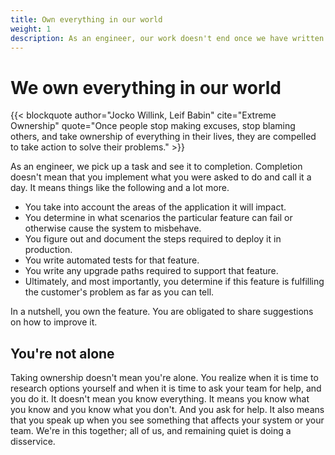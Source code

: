 ```yaml
---
title: Own everything in our world
weight: 1
description: As an engineer, our work doesn't end once we have written the code. We are responsible for the working of our code and everything that it touches.
---
```


# We own everything in our world

{{< blockquote author="Jocko Willink, Leif Babin" cite="Extreme Ownership" quote="Once people stop making excuses, stop blaming others, and take ownership of everything in their lives, they are compelled to take action to solve their problems." >}}

As an engineer, we pick up a task and see it to completion. Completion doesn't mean that you implement what you were asked to do and call it a day. It means things like the following and a lot more.

- You take into account the areas of the application it will impact.
- You determine in what scenarios the particular feature can fail or otherwise cause the system to misbehave.
- You figure out and document the steps required to deploy it in production.
- You write automated tests for that feature.
- You write any upgrade paths required to support that feature.
- Ultimately, and most importantly, you determine if this feature is fulfilling the customer's problem as far as you can tell.

In a nutshell, you own the feature. You are obligated to share suggestions on how to improve it.

## You're not alone

Taking ownership doesn't mean you're alone. You realize when it is time to research options yourself and when it is time to ask your team for help, and you do it. It doesn't mean you know everything. It means you know what you know and you know what you don't. And you ask for help. It also means that you speak up when you see something that affects your system or your team. We're in this together; all of us, and remaining quiet is doing a disservice.
